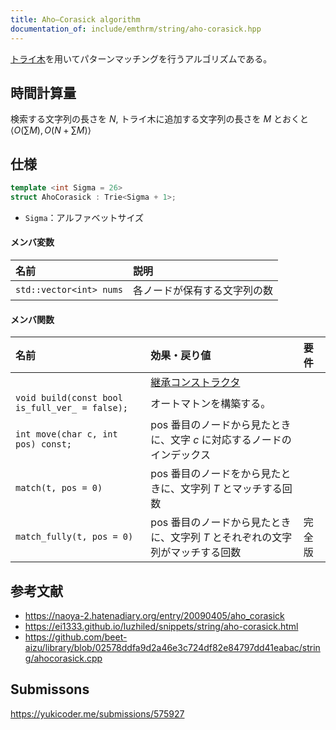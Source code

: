 ```yaml
---
title: Aho–Corasick algorithm
documentation_of: include/emthrm/string/aho-corasick.hpp
---
```


[トライ木](./trie.md)を用いてパターンマッチングを行うアルゴリズムである。


## 時間計算量

検索する文字列の長さを $N$, トライ木に追加する文字列の長さを $M$ とおくと $\langle O(\sum{M}), O(N + \sum{M}) \rangle$


## 仕様

```cpp
template <int Sigma = 26>
struct AhoCorasick : Trie<Sigma + 1>;
```

- `Sigma`：アルファベットサイズ

#### メンバ変数

|名前|説明|
|:--|:--|
|`std::vector<int> nums`|各ノードが保有する文字列の数|

#### メンバ関数

|名前|効果・戻り値|要件|
|:--|:--|:--|
||[継承コンストラクタ](./trie.md)||
|`void build(const bool is_full_ver_ = false);`|オートマトンを構築する。||
|`int move(char c, int pos) const;`|$\mathrm{pos}$ 番目のノードから見たときに、文字 $c$ に対応するノードのインデックス||
|`match(t, pos = 0)`|$\mathrm{pos}$ 番目のノードをから見たときに、文字列 $T$ とマッチする回数||
|`match_fully(t, pos = 0)`|$\mathrm{pos}$ 番目のノードから見たときに、文字列 $T$ とそれぞれの文字列がマッチする回数|完全版|


## 参考文献

- https://naoya-2.hatenadiary.org/entry/20090405/aho_corasick
- https://ei1333.github.io/luzhiled/snippets/string/aho-corasick.html
- https://github.com/beet-aizu/library/blob/02578ddfa9d2a46e3c724df82e84797dd41eabac/string/ahocorasick.cpp


## Submissons

https://yukicoder.me/submissions/575927
